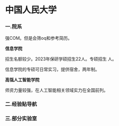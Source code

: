 # 中国人民大学

### 一.院系

强COM。但是会筛oq和参考简历。

**信息学院**

招生名额较少。2023年保研学硕招生22人。专硕招生 人。

信息学院的专硕可日常实习，提供宿舍，两年制。

**高瓴人工智能学院**

师资力量较强，在人工智能相关领域实力在全国前列。

### 二.经验贴导航

### 三.部分实验室

